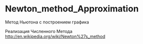Newton_method_Approximation
===========================

Метод Ньютона с построением графика

Реализация Численного Метода
http://en.wikipedia.org/wiki/Newton%27s_method
